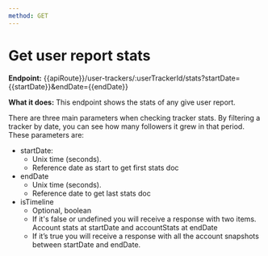 ```yaml
---
method: GET
---
```


# Get user report stats

**Endpoint:** {{apiRoute}}/user-trackers/:userTrackerId/stats?startDate={{startDate}}&endDate={{endDate}}

**What it does:** This endpoint shows the stats of any give user report. 

There are three main parameters when checking tracker stats. By filtering a tracker by date, you can see how many followers it grew in that period. These parameters are:

- startDate:
  - Unix time (seconds).
  - Reference date as start to get first stats doc
- endDate
  - Unix time (seconds).
  - Reference date to get last stats doc
- isTimeline
  - Optional, boolean
  - If it's false or undefined you will receive a response with two items. Account stats at startDate and accountStats at endDate
  - If it’s true you will receive a response with all the account snapshots between startDate and endDate.
